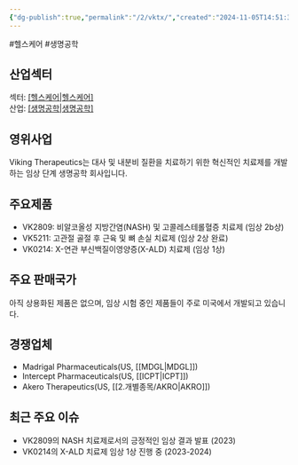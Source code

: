 ```yaml
---
{"dg-publish":true,"permalink":"/2/vktx/","created":"2024-11-05T14:51:30.465+09:00","updated":"2025-07-29T21:37:05.350+09:00"}
---
```


#헬스케어 #생명공학 

## 산업섹터

섹터: [[헬스케어\|헬스케어]](Healthcare)  
산업: [[생명공학\|생명공학]](Biotechnology)

## 영위사업

Viking Therapeutics는 대사 및 내분비 질환을 치료하기 위한 혁신적인 치료제를 개발하는 임상 단계 생명공학 회사입니다.

## 주요제품

- VK2809: 비알코올성 지방간염(NASH) 및 고콜레스테롤혈증 치료제 (임상 2b상)
- VK5211: 고관절 골절 후 근육 및 뼈 손실 치료제 (임상 2상 완료)
- VK0214: X-연관 부신백질이영양증(X-ALD) 치료제 (임상 1상)

## 주요 판매국가

아직 상용화된 제품은 없으며, 임상 시험 중인 제품들이 주로 미국에서 개발되고 있습니다.

## 경쟁업체

- Madrigal Pharmaceuticals(US, [[MDGL\|MDGL]])
- Intercept Pharmaceuticals(US, [[ICPT\|ICPT]])
- Akero Therapeutics(US, [[2.개별종목/AKRO\|AKRO]])

## 최근 주요 이슈

- VK2809의 NASH 치료제로서의 긍정적인 임상 결과 발표 (2023)
- VK0214의 X-ALD 치료제 임상 1상 진행 중 (2023-2024)